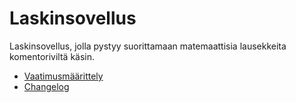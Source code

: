 # Laskinsovellus

Laskinsovellus, jolla pystyy suorittamaan matemaattisia lausekkeita komentoriviltä käsin.

- [Vaatimusmäärittely](https://github.com/tumffa/ot-harjoitustyo/blob/e07c26b801b1e79d6951e852fcd9063390c40aa4/dokumentaatio/vaatimusmaarittely.md)
- [Changelog](https://github.com/tumffa/ot-harjoitustyo/blob/9bec4a9f6e597d721854970cb8fc12be6e859971/dokumentaatio/changelog.md)
